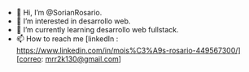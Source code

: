 - 👋 Hi, I’m @SorianRosario.
- 👀 I’m interested in desarrollo web.
- 🌱 I’m currently learning desarrollo web fullstack.
- 📫 How to reach me [linkedIn : https://www.linkedin.com/in/mois%C3%A9s-rosario-449567300/][correo: mrr2k130@gmail.com]
